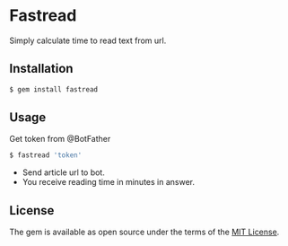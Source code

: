 # Fastread
Simply calculate time to read text from url.

## Installation

```bash
$ gem install fastread
```

## Usage
Get token from @BotFather

```bash
$ fastread 'token'
```

* Send article url to bot.
* You receive reading time in minutes in answer.


## License
The gem is available as open source under the terms of the [MIT License](http://opensource.org/licenses/MIT).
